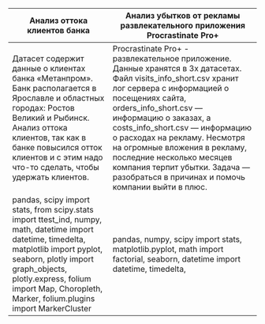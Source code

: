 
|Анализ оттока клиентов банка|Анализ убытков от рекламы развлекательного приложения Procrastinate Pro+|
|-----------|-----------|
|Датасет содержит данные о клиентах банка «Метанпром». Банк располагается в Ярославле и областных городах: Ростов Великий и Рыбинск. Анализ оттока клиентов, так как в банке повысился отток клиентов и с этим надо что-то сделать, чтобы удержать клиентов.|Procrastinate Pro+ - развлекательное приложение. Данные хранятся в 3х датасетах. Файл visits_info_short.csv хранит лог сервера с информацией о посещениях сайта, orders_info_short.csv — информацию о заказах, а costs_info_short.csv — информацию о расходах на рекламу. Несмотря на огромные вложения в рекламу, последние несколько месяцев компания терпит убытки. Задача — разобраться в причинах и помочь компании выйти в плюс.|
|pandas, scipy import stats, from scipy.stats import ttest_ind, numpy, math, datetime import datetime, timedelta, matplotlib import pyplot, seaborn, plotly import graph_objects, plotly.express, folium import Map, Choropleth, Marker, folium.plugins import MarkerCluster|pandas, numpy, scipy import stats, matplotlib.pyplot, math import factorial, seaborn, datetime import datetime, timedelta, |
